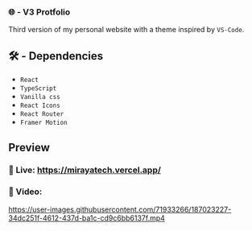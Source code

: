 ### 🌐 - V3 Protfolio
Third version of my personal website with a theme inspired by `VS-Code`.


## 🛠️ - Dependencies 

* `React`
* `TypeScript`
* `Vanilla css`
* `React Icons`
* `React Router`
* `Framer Motion`



## Preview

### 📎 Live: https://mirayatech.vercel.app/

### 🎥 Video:

https://user-images.githubusercontent.com/71933266/187023227-34dc251f-4612-437d-ba1c-cd9c6bb6137f.mp4

